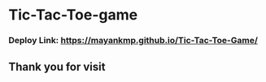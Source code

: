 # Tic-Tac-Toe-game
### Deploy Link: https://mayankmp.github.io/Tic-Tac-Toe-Game/
## Thank you for visit

